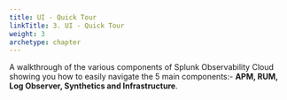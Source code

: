 ```yaml
---
title: UI - Quick Tour
linkTitle: 3. UI - Quick Tour
weight: 3
archetype: chapter
---
```


A walkthrough of the various components of Splunk Observability Cloud showing you how to easily navigate the 5 main components:- **APM, RUM, Log Observer, Synthetics and Infrastructure**.
